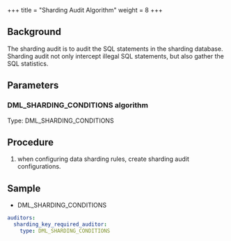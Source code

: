 +++
title = "Sharding Audit Algorithm"
weight = 8
+++

## Background

The sharding audit is to audit the SQL statements in the sharding database. Sharding audit not only intercept illegal SQL statements, but also gather the SQL statistics.

## Parameters

### DML_SHARDING_CONDITIONS algorithm

Type: DML_SHARDING_CONDITIONS

## Procedure

1. when configuring data sharding rules, create sharding audit configurations.

## Sample

- DML_SHARDING_CONDITIONS

```yaml
auditors:
  sharding_key_required_auditor:
    type: DML_SHARDING_CONDITIONS
```

